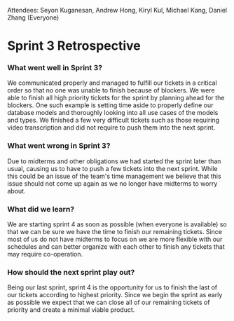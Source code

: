 Attendees: Seyon Kuganesan, Andrew Hong, Kiryl Kul, Michael Kang, Daniel Zhang (Everyone)

# Sprint 3 Retrospective

### What went well in Sprint 3?
We communicated properly and managed to fulfill our tickets in a critical order so that no one was unable to finish because of blockers. We were able to finish all high priority tickets for the sprint by planning ahead for the blockers. One such example is setting time aside to properly define our database models and thoroughly looking into all use cases of the models and types. We finished a few very difficult tickets such as those requiring video transcription and did not require to push them into the next sprint. 

### What went wrong in Sprint 3?
Due to midterms and other obligations we had started the sprint later than usual, causing us to have to push a few tickets into the next sprint. While this could be an issue of the team's time management we believe that this issue should not come up again as we no longer have midterms to worry about.

### What did we learn?
We are starting sprint 4 as soon as possible (when everyone is available) so that we can be sure we have the time to finish our remaining tickets. Since most of us do not have midterms to focus on we are more flexible with our schedules and can better organize with each other to finish any tickets that may require co-operation.

### How should the next sprint play out?
Being our last sprint, sprint 4 is the opportunity for us to finish the last of our tickets according to highest priority. Since we begin the sprint as early as possible we expect that we can close all of our remaining tickets of priority and create a minimal viable product.

